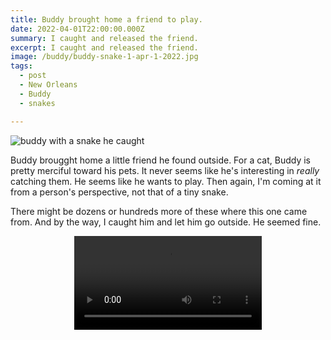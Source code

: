```yaml
---
title: Buddy brought home a friend to play.
date: 2022-04-01T22:00:00.000Z
summary: I caught and released the friend.
excerpt: I caught and released the friend.
image: /buddy/buddy-snake-1-apr-1-2022.jpg
tags:
  - post
  - New Orleans
  - Buddy
  - snakes

---
```


![buddy with a snake he caught](https://davidrhoden.com/static/img/buddy/buddy-snake-1-apr-1-2022.jpg)

Buddy brougght home a little friend he found outside. For a cat, Buddy is pretty merciful toward his pets. It never seems like he's interesting in _really_ catching them. He seems like he wants to play. Then again, I'm coming at it from a person's perspective, not that of a tiny snake.

There might be dozens or hundreds more of these where this one came from. And by the way, I caught him and let him go outside. He seemed fine.

<div style="width: 100%; text-align: center;">
<video autoplay loop>
  <source type="video/mp4" src="/static/img/video/buddy-snake-apr-1-2022.mp4"></source>
  <p>Your browser does not support the video element.</p>
</video>
</div>